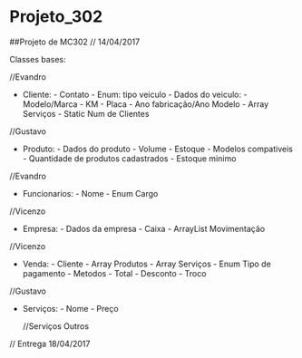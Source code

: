 # Projeto_302
##Projeto de MC302
// 14/04/2017

Classes bases:

//Evandro
-	Cliente:
		- Contato
		- Enum: tipo veiculo
		- Dados do veiculo:
			- Modelo/Marca
			- KM
			- Placa
			- Ano fabricação/Ano Modelo
		- Array Serviços
		- Static Num de Clientes

//Gustavo
-	Produto:
		- Dados do produto
		- Volume 
		- Estoque
		- Modelos compativeis
		- Quantidade de produtos cadastrados
		- Estoque minimo

//Evandro
-	Funcionarios:
		- Nome
		- Enum Cargo

//Vicenzo
-	Empresa:
		- Dados da empresa
		- Caixa
		- ArrayList Movimentação

//Vicenzo
-	Venda:
		- Cliente
		- Array Produtos
		- Array Serviços
		- Enum Tipo de pagamento
		- Metodos
			- Total
			- Desconto
			- Troco

//Gustavo
-	Serviços:
		- Nome
		- Preço

	//Serviços Outros

// Entrega 18/04/2017

